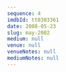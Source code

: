 ```yaml
---
sequence: 4
imdbId: tt0303361
date: 2008-05-23
slug: may-2002
medium: null
venue: null
venueNotes: null
mediumNotes: null
---
```


